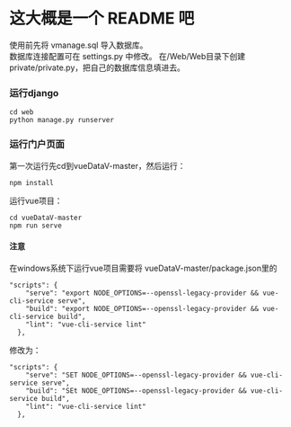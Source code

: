 # 这大概是一个 README 吧


使用前先将 vmanage.sql 导入数据库。  
数据库连接配置可在 settings.py 中修改。
在/Web/Web目录下创建private/private.py，把自己的数据库信息填进去。
### 运行django
```
cd web
python manage.py runserver
```

### 运行门户页面
第一次运行先cd到vueDataV-master，然后运行：
```
npm install
```
运行vue项目：
```
cd vueDataV-master
npm run serve
```
#### 注意
在windows系统下运行vue项目需要将 vueDataV-master/package.json里的
```
"scripts": {
    "serve": "export NODE_OPTIONS=--openssl-legacy-provider && vue-cli-service serve", 
    "build": "export NODE_OPTIONS=--openssl-legacy-provider && vue-cli-service build", 
    "lint": "vue-cli-service lint"
  },
```
修改为：
```
"scripts": {
    "serve": "SET NODE_OPTIONS=--openssl-legacy-provider && vue-cli-service serve", 
    "build": "SEt NODE_OPTIONS=--openssl-legacy-provider && vue-cli-service build", 
    "lint": "vue-cli-service lint"
  },
```